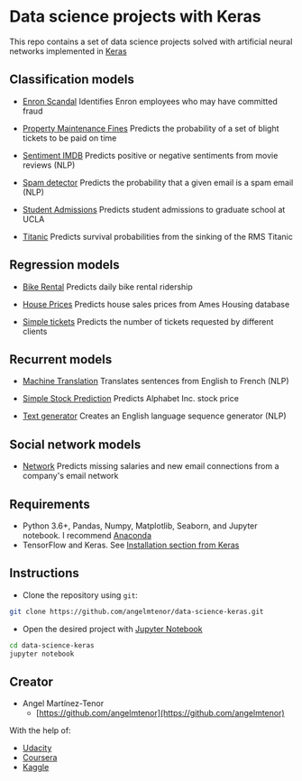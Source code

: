 # Data science projects with Keras

This repo contains a set of data science projects solved with artificial neural networks implemented in [Keras](https://github.com/keras-team/keras/)

## Classification models

- [Enron Scandal](https://github.com/angelmtenor/data-science-keras/blob/master/enron_scandal.ipynb) Identifies Enron employees who may have committed fraud

- [Property Maintenance Fines](https://github.com/angelmtenor/data-science-keras/blob/master/property_maintenance_fines.ipynb) Predicts the probability of a set of blight tickets to be paid on time

- [Sentiment IMDB](https://github.com/angelmtenor/data-science-keras/blob/master/sentiment_IMDB.ipynb)  Predicts positive or negative sentiments from movie reviews (NLP)


- [Spam detector](https://github.com/angelmtenor/data-science-keras/blob/master/spam_detector.ipynb) Predicts the probability that a given email is a spam email (NLP)

- [Student Admissions](https://github.com/angelmtenor/data-science-keras/blob/master/student_admissions.ipynb)  Predicts student admissions to graduate school at UCLA 

- [Titanic](https://github.com/angelmtenor/data-science-keras/blob/master/titanic.ipynb)  Predicts survival probabilities from the sinking of the RMS Titanic

## Regression models

- [Bike Rental](https://github.com/angelmtenor/data-science-keras/blob/master/bike_rental.ipynb) Predicts daily bike rental ridership 

- [House Prices](https://github.com/angelmtenor/data-science-keras/blob/master/house_prices.ipynb) Predicts house sales prices from Ames Housing database   

- [Simple tickets](https://github.com/angelmtenor/data-science-keras/blob/master/simple_tickets.ipynb)  Predicts the number of tickets requested by different clients


## Recurrent models

- [Machine Translation](https://github.com/angelmtenor/data-science-keras/blob/master/machine_translation.ipynb)  Translates sentences from English to French (NLP)

- [Simple Stock Prediction](https://github.com/angelmtenor/data-science-keras/blob/master/simple_stock_prediction.ipynb) Predicts Alphabet Inc. stock price 

- [Text generator](https://github.com/angelmtenor/data-science-keras/blob/master/text_generator.ipynb) Creates an English language sequence generator (NLP)

## Social network models

- [Network](https://github.com/angelmtenor/data-science-keras/blob/master/network.ipynb)  Predicts missing salaries and new email connections from a company's email network


## Requirements
- Python 3.6+, Pandas, Numpy, Matplotlib, Seaborn, and Jupyter notebook. I recommend [Anaconda](https://www.anaconda.com/what-is-anaconda/)
- TensorFlow and Keras. See [Installation section from Keras](https://github.com/keras-team/keras)


## Instructions

* Clone the repository using `git`: 
``` sh
git clone https://github.com/angelmtenor/data-science-keras.git
```

* Open the desired project with [Jupyter Notebook](http://jupyter.readthedocs.io/en/latest/install.html) 
``` sh 
cd data-science-keras
jupyter notebook 
```


## Creator

* Angel Martínez-Tenor
    - [https://github.com/angelmtenor](https://github.com/angelmtenor)

With the help of:

* [Udacity](https://www.udacity.com/)
* [Coursera](https://www.coursera.org/)
* [Kaggle](https://www.kaggle.com/)
